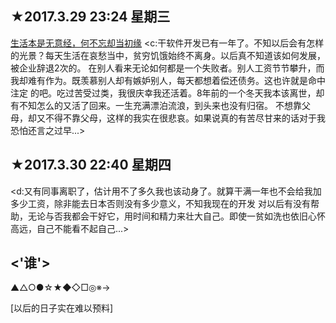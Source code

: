 ★2017.3.29 23:24 星期三
------------------------
[生活本是无意经，何不忘却当初缘](有情天恨海之举，却又有无一无靠之态) 
<c:干软件开发已有一年了。不知以后会有怎样的光景？每天生活在哀愁当中，贫穷饥饿始终不离身。以后真不知道该如何发展，被企业辞退2次的。
在别人看来无论如何都是一个失败者。别人工资节节攀升，而我却难有作为。既羡慕别人却有嫉妒别人，每天都想着偿还债务。这也许就是命中注定
的吧。吃过苦受过类，我很庆幸我还活着。8年前的一个冬天我本该离世，却有不知怎么的又活了回来。一生充满漂泊流浪，到头来也没有归宿。
不想靠父母，却又不得不靠父母，这样的我实在很悲哀。如果说真的有苦尽甘来的话对于我恐怕还言之过早...>

★2017.3.30 22:40 星期四
------------------------
<d:又有同事离职了，估计用不了多久我也该动身了。就算干满一年也不会给我加多少工资，除非能去日本否则没有多少意义，不知我现在的开发
对以后有没有帮助，无论与否我都会干好它，用时间和精力来壮大自己。即使一贫如洗也依旧心怀高远，自己不能看不起自己...>

<'谁'>
-------------------------
▲△○●☆★◆◇□◎※→

[以后的日子实在难以预料]




